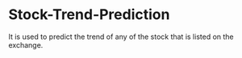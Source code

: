 # Stock-Trend-Prediction
It is used to predict the trend of any of the stock that is listed on the exchange.
